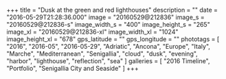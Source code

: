+++
title = "Dusk at the green and red lighthouses"
description = ""
date = "2016-05-29T21:28:36.000"
image = "20160529@212836"
image_s = "20160529@212836-s"
image_width_s = "400"
image_height_s = "265"
image_xl = "20160529@212836-xl"
image_width_xl = "1024"
image_height_xl = "678"
gps_latitude = ""
gps_longitude = ""
phototags = [ "2016", "2016-05", "2016-05-29", "Adriatic", "Ancona", "Europe", "Italy", "Marche", "Mediterranean", "Senigallia", "cloud", "dusk", "evening", "harbor", "lighthouse", "reflection", "sea" ]
galleries = [ "2016 Timeline", "Portfolio", "Senigallia City and Seaside" ]
+++
